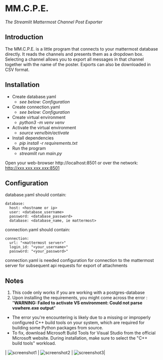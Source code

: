 # MM.C.P.E.
_The Streamlit Mattermost Channel Post Exporter_ 

## Introduction

The MM.C.P.E. is a little program that connects to your mattermost database 
directly. It reads the channels and presents them as a dropdown box. Selecting 
a channel allows you to export all messages in that channel together with the 
name of the poster. Exports can also be downloaded in CSV format.


## Installation
- Create database.yaml 
  - _see below: Configuration_
- Create connection.yaml
  - _see below: Configuration_
- Create virtual environment 
  - _python3 -m venv venv_
- Activate the virtual environment 
  - _source venv/bin/activate_
- Install dependencies 
  - _pip install -r requirements.txt_
- Run the program 
  - _streamlit run main.py_

Open your web-browser http://localhost:8501 
or over the network: http://xxx.xxx.xxx.xxx:8501


## Configuration

database.yaml should contain:

```
database: 
  host: <hostname or ip> 
  user: <database_username>
  password: <database_password> 
  database: <database_name, ie mattermost> 
```

connection.yaml should contain:

```
connection:
  url: "<mattermost server>"
  login_id: "<your_username>"
  password: "<your_password>"
```

connection.yaml is needed configuration for connection to the mattermost server for subsequent api requests for export of attachments
## Notes

1. This code only works if you are working with a postgres-database
2. Upon installing the requirements, you might come across the error : "**WARNING: Failed to activate VS environment: Could not parse vswhere.exe output**"
- The error you're encountering is likely due to a missing or improperly configured C++ build tools on your system, which are required for building some Python packages from source.
- To fix, download Microsoft Build Tools for Visual Studio from the official Microsoft website. During installation, make sure to select the "C++ build tools" workload.

| ![screenshot1](https://github.com/datadelft/MM.C.P.E./assets/56151011/7de1226e-784b-47b7-994c-d740fcf82db5) | ![screenshot2](https://github.com/datadelft/MM.C.P.E./assets/56151011/14cbf540-7c1d-4ceb-bd00-f0b73337a646) | ![screenshot3](https://github.com/datadelft/MM.C.P.E./assets/56151011/f5df9c61-af8a-4cbb-aab9-ab775e93fb76)|








